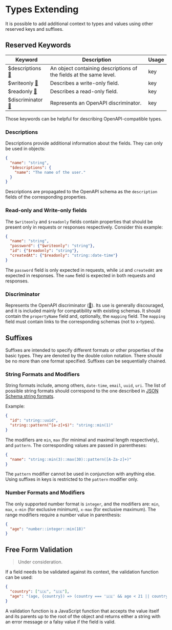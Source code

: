 # Types Extending

It is possible to add additional context to types and values using other reserved keys and suffixes.

## Reserved Keywords

| Keyword                                           | Description                                                        | Usage |
| ------------------------------------------------- | ------------------------------------------------------------------ | ----- |
| $descriptions [🔗](#descriptions)                 | An object containing descriptions of the fields at the same level. | key   |
| $writeonly [🔗](#read-only-and-write-only-fields) | Describes a write-only field.                                      | key   |
| $readonly [🔗](#read-only-and-write-only-fields)  | Describes a read-only field.                                       | key   |
| $discriminator [🔗](#discriminator)               | Represents an OpenAPI discriminator.                               | key   |

Those keywords can be helpful for describing OpenAPI-compatible types.

### Descriptions

Descriptions provide additional information about the fields.
They can only be used in objects:

```json
{
  "name": "string",
  "$descriptions": {
    "name": "The name of the user."
  }
}
```

Descriptions are propagated to the OpenAPI schema as the `description` fields of the corresponding properties.

### Read-only and Write-only fields

The `$writeonly` and `$readonly` fields contain properties that should be present only in requests or responses respectively.
Consider this example:

```json
{
  "name": "string",
  "password": {"$writeonly": "string"},
  "id": {"$readonly": "string"},
  "createdAt": {"$readonly": "string::date-time"}
}
```

The `password` field is only expected in requests, while `id` and `createdAt` are expected in responses.
The `name` field is expected in both requests and responses.

### Discriminator

Represents the OpenAPI discriminator ([🔗](https://spec.openapis.org/oas/latest.html#discriminator-object)).
Its use is generally discouraged, and it is included mainly for compatibility with existing schemas.
It should contain the `propertyName` field and, optionally, the `mapping` field.
The `mapping` field must contain links to the corresponding schemas (not to x-types).

## Suffixes

Suffixes are intended to specify different formats or other properties of the basic types.
They are denoted by the double colon notation.
There should be no more than one format specified.
Suffixes can be sequentially chained.

### String Formats and Modifiers

String formats include, among others, `date-time`, `email`, `uuid`, `uri`.
The list of possible string formats should correspond to the one described in [JSON Schema string formats](https://json-schema.org/understanding-json-schema/reference/string.html#format).

Example:

```json
{
  "id": "string::uuid",
  "string::pattern(^[a-z]+$)": "string::min(1)"
}
```

The modifiers are `min`, `max` (for minimal and maximal length respectively), and `pattern`.
The corresponding values are passed in parentheses:

```json
{
  "name": "string::min(3)::max(30)::pattern([A-Za-z]+)"
}
```

The `pattern` modifier cannot be used in conjunction with anything else.
Using suffixes in keys is restricted to the `pattern` modifier only.

### Number Formats and Modifiers

The only supported number format is `integer`, and the modifiers are: `min`, `max`, `x-min` (for exclusive minimum), `x-max` (for exclusive maximum).
The range modifiers require a number value in parenthesis:

```json
{
  "age": "number::integer::min(18)"
}
```

<!-- TODO: consider this syntax:
{"array::min(1)": "any"}
Alternatively:
{"array": "any", "minItems": 1}
-->

## Free Form Validation

> Under consideration.

If a field needs to be validated against its context, the validation function can be used:

```json
{
  "country": ["🇺🇦", "🇺🇸"],
  "age": "(age, {country}) => (country === '🇺🇸' && age < 21 || country === '🇺🇦' && age < 18) && 'Too young for 🍺'"
}
```

A validation function is a JavaScript function that accepts the value itself and its parents up to the root of the object and returns either a string with an error message or a falsy value if the field is valid.
